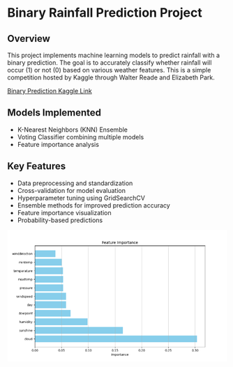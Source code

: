 # Binary Rainfall Prediction Project

## Overview
This project implements machine learning models to predict rainfall with a binary prediction. The goal is to accurately classify whether rainfall will occur (1) or not (0) based on various weather features. This is a simple competition hosted by Kaggle through Walter Reade and Elizabeth Park.

[Binary Prediction Kaggle Link](https://www.kaggle.com/competitions/playground-series-s5e3/overview)

## Models Implemented
- K-Nearest Neighbors (KNN) Ensemble
- Voting Classifier combining multiple models
- Feature importance analysis

## Key Features
- Data preprocessing and standardization
- Cross-validation for model evaluation
- Hyperparameter tuning using GridSearchCV
- Ensemble methods for improved prediction accuracy
- Feature importance visualization
- Probability-based predictions

![Feature Importance Plot](feature_importance_plot.png)
